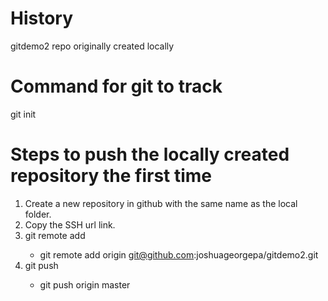 # History
gitdemo2 repo originally created locally 

# Command for git to track 
git init

# Steps to push the locally created repository the first time
1. Create a new repository in github with the same name as the local folder. 
2. Copy the SSH url link. 
3. git remote add <name> <url>
    * git remote add origin git@github.com:joshuageorgepa/gitdemo2.git
4. git push <name>
    * git push origin master